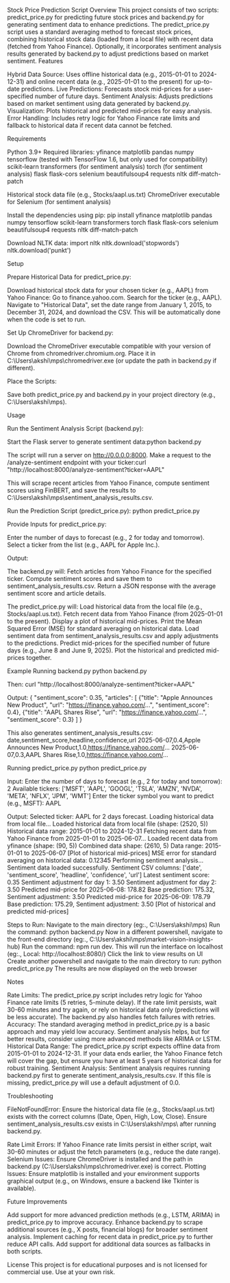 Stock Price Prediction Script
Overview
This project consists of two scripts: predict_price.py for predicting future stock prices and backend.py for generating sentiment data to enhance predictions. The predict_price.py script uses a standard averaging method to forecast stock prices, combining historical stock data (loaded from a local file) with recent data (fetched from Yahoo Finance). Optionally, it incorporates sentiment analysis results generated by backend.py to adjust predictions based on market sentiment.
Features

Hybrid Data Source: Uses offline historical data (e.g., 2015-01-01 to 2024-12-31) and online recent data (e.g., 2025-01-01 to the present) for up-to-date predictions.
Live Predictions: Forecasts stock mid-prices for a user-specified number of future days. 
Sentiment Analysis: Adjusts predictions based on market sentiment using data generated by backend.py.
Visualization: Plots historical and predicted mid-prices for easy analysis.
Error Handling: Includes retry logic for Yahoo Finance rate limits and fallback to historical data if recent data cannot be fetched.

Requirements

Python 3.9+
Required libraries:
yfinance
matplotlib
pandas
numpy
tensorflow (tested with TensorFlow 1.6, but only used for compatibility)
scikit-learn
transformers (for sentiment analysis)
torch (for sentiment analysis)
flask
flask-cors
selenium
beautifulsoup4
requests
nltk
diff-match-patch


Historical stock data file (e.g., Stocks/aapl.us.txt)
ChromeDriver executable for Selenium (for sentiment analysis)

Install the dependencies using pip:
pip install yfinance matplotlib pandas numpy tensorflow scikit-learn transformers torch flask flask-cors selenium beautifulsoup4 requests nltk diff-match-patch

Download NLTK data:
import nltk
nltk.download('stopwords')
nltk.download('punkt')

Setup

Prepare Historical Data for predict_price.py:

Download historical stock data for your chosen ticker (e.g., AAPL) from Yahoo Finance:
Go to finance.yahoo.com.
Search for the ticker (e.g., AAPL).
Navigate to "Historical Data", set the date range from January 1, 2015, to December 31, 2024, and download the CSV.
This will be automatically done when the code is set to run.







Set Up ChromeDriver for backend.py:

Download the ChromeDriver executable compatible with your version of Chrome from chromedriver.chromium.org.
Place it in C:\Users\akshi\mps\chromedriver.exe (or update the path in backend.py if different).


Place the Scripts:

Save both predict_price.py and backend.py in your project directory (e.g., C:\Users\akshi\mps\).



Usage

Run the Sentiment Analysis Script (backend.py):

Start the Flask server to generate sentiment data:python backend.py


The script will run a server on http://0.0.0.0:8000.
Make a request to the /analyze-sentiment endpoint with your ticker:curl "http://localhost:8000/analyze-sentiment?ticker=AAPL"


This will scrape recent articles from Yahoo Finance, compute sentiment scores using FinBERT, and save the results to C:\Users\akshi\mps\sentiment_analysis_results.csv.


Run the Prediction Script (predict_price.py):
python predict_price.py


Provide Inputs for predict_price.py:

Enter the number of days to forecast (e.g., 2 for today and tomorrow).
Select a ticker from the list (e.g., AAPL for Apple Inc.).


Output:

The backend.py will:
Fetch articles from Yahoo Finance for the specified ticker.
Compute sentiment scores and save them to sentiment_analysis_results.csv.
Return a JSON response with the average sentiment score and article details.


The predict_price.py will:
Load historical data from the local file (e.g., Stocks/aapl.us.txt).
Fetch recent data from Yahoo Finance (from 2025-01-01 to the present).
Display a plot of historical mid-prices.
Print the Mean Squared Error (MSE) for standard averaging on historical data.
Load sentiment data from sentiment_analysis_results.csv and apply adjustments to the predictions.
Predict mid-prices for the specified number of future days (e.g., June 8 and June 9, 2025).
Plot the historical and predicted mid-prices together.





Example
Running backend.py
python backend.py

Then:
curl "http://localhost:8000/analyze-sentiment?ticker=AAPL"

Output:
{
  "sentiment_score": 0.35,
  "articles": [
    {"title": "Apple Announces New Product", "url": "https://finance.yahoo.com/...", "sentiment_score": 0.4},
    {"title": "AAPL Shares Rise", "url": "https://finance.yahoo.com/...", "sentiment_score": 0.3}
  ]
}

This also generates sentiment_analysis_results.csv:
date,sentiment_score,headline,confidence,url
2025-06-07,0.4,Apple Announces New Product,1.0,https://finance.yahoo.com/...
2025-06-07,0.3,AAPL Shares Rise,1.0,https://finance.yahoo.com/...

Running predict_price.py
python predict_price.py

Input:
Enter the number of days to forecast (e.g., 2 for today and tomorrow): 2
Available tickers: ['MSFT', 'AAPL', 'GOOGL', 'TSLA', 'AMZN', 'NVDA', 'META', 'NFLX', 'JPM', 'WMT']
Enter the ticker symbol you want to predict (e.g., MSFT): AAPL

Output:
Selected ticker: AAPL for 2 days forecast.
Loading historical data from local file...
Loaded historical data from local file (shape: (2520, 5))
Historical data range: 2015-01-01 to 2024-12-31
Fetching recent data from Yahoo Finance from 2025-01-01 to 2025-06-07...
Loaded recent data from yfinance (shape: (90, 5))
Combined data shape: (2610, 5)
Data range: 2015-01-01 to 2025-06-07
[Plot of historical mid-prices]
MSE error for standard averaging on historical data: 0.12345
Performing sentiment analysis...
Sentiment data loaded successfully.
Sentiment CSV columns: ['date', 'sentiment_score', 'headline', 'confidence', 'url']
Latest sentiment score: 0.35
Sentiment adjustment for day 1: 3.50
Sentiment adjustment for day 2: 3.50
Predicted mid-price for 2025-06-08: 178.82
Base prediction: 175.32, Sentiment adjustment: 3.50
Predicted mid-price for 2025-06-09: 178.79
Base prediction: 175.29, Sentiment adjustment: 3.50
[Plot of historical and predicted mid-prices]

Steps to Run:
Navigate to the main directory (eg:., C:\Users\akshi\mps\)
Run the command: python backend.py
Now in a different powershell, navigate to the front-end directory (eg:.,  C:\Users\akshi\mps\market-vision-insights-hub)
Run the command: npm run dev. This will run the interface on localhost (eg:., Local:   http://localhost:8080/)
Click the link to view results on UI
Create another powershell and navigate to the main directory to run: python predict_price.py
The results are now displayed on the web browser

Notes

Rate Limits: The predict_price.py script includes retry logic for Yahoo Finance rate limits (5 retries, 5-minute delay). If the rate limit persists, wait 30-60 minutes and try again, or rely on historical data only (predictions will be less accurate). The backend.py also handles fetch failures with retries.
Accuracy: The standard averaging method in predict_price.py is a basic approach and may yield low accuracy. Sentiment analysis helps, but for better results, consider using more advanced methods like ARIMA or LSTM.
Historical Data Range: The predict_price.py script expects offline data from 2015-01-01 to 2024-12-31. If your data ends earlier, the Yahoo Finance fetch will cover the gap, but ensure you have at least 5 years of historical data for robust training.
Sentiment Analysis: Sentiment analysis requires running backend.py first to generate sentiment_analysis_results.csv. If this file is missing, predict_price.py will use a default adjustment of 0.0.

Troubleshooting

FileNotFoundError:
Ensure the historical data file (e.g., Stocks/aapl.us.txt) exists with the correct columns (Date, Open, High, Low, Close).
Ensure sentiment_analysis_results.csv exists in C:\Users\akshi\mps\ after running backend.py.


Rate Limit Errors: If Yahoo Finance rate limits persist in either script, wait 30-60 minutes or adjust the fetch parameters (e.g., reduce the date range).
Selenium Issues: Ensure ChromeDriver is installed and the path in backend.py (C:\Users\akshi\mps\chromedriver.exe) is correct.
Plotting Issues: Ensure matplotlib is installed and your environment supports graphical output (e.g., on Windows, ensure a backend like Tkinter is available).

Future Improvements

Add support for more advanced prediction methods (e.g., LSTM, ARIMA) in predict_price.py to improve accuracy.
Enhance backend.py to scrape additional sources (e.g., X posts, financial blogs) for broader sentiment analysis.
Implement caching for recent data in predict_price.py to further reduce API calls.
Add support for additional data sources as fallbacks in both scripts.

License
This project is for educational purposes and is not licensed for commercial use. Use at your own risk.
